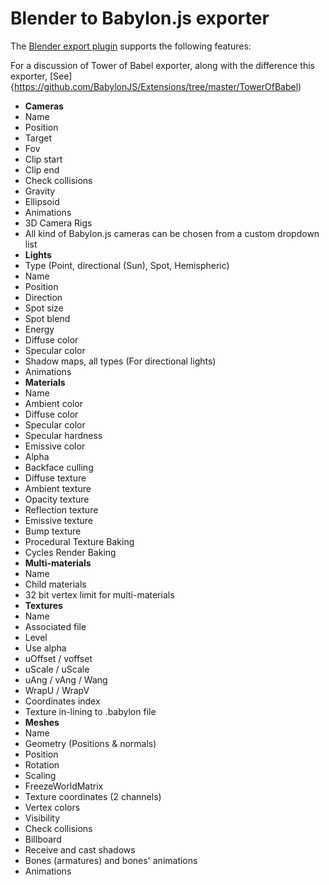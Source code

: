 Blender to Babylon.js exporter
==============================

The [Blender export plugin](http://blogs.msdn.com/b/eternalcoding/archive/2013/06/28/babylon-js-how-to-load-a-babylon-file-produced-with-blender.aspx) supports the following features:

For a discussion of Tower of Babel exporter, along with the difference this exporter, [See]{https://github.com/BabylonJS/Extensions/tree/master/TowerOfBabel)
* **Cameras**
 * Name
 * Position
 * Target
 * Fov
 * Clip start
 * Clip end
 * Check collisions
 * Gravity
 * Ellipsoid
 * Animations
 * 3D Camera Rigs
 * All kind of Babylon.js cameras can be chosen from a custom dropdown list
* **Lights**
 * Type (Point, directional (Sun), Spot, Hemispheric)
 * Name
 * Position
 * Direction
 * Spot size
 * Spot blend 
 * Energy
 * Diffuse color
 * Specular color
 * Shadow maps, all types (For directional lights)
 * Animations
* **Materials**
 * Name
 * Ambient color
 * Diffuse color
 * Specular color
 * Specular hardness
 * Emissive color
 * Alpha
 * Backface culling
 * Diffuse texture
 * Ambient texture
 * Opacity texture
 * Reflection texture
 * Emissive texture
 * Bump texture
 * Procedural Texture Baking
 * Cycles Render Baking
* **Multi-materials**
 * Name
 * Child materials
 * 32 bit vertex limit for multi-materials
* **Textures**
 * Name
 * Associated file
 * Level
 * Use alpha
 * uOffset / voffset
 * uScale / uScale
 * uAng / vAng / Wang
 * WrapU / WrapV
 * Coordinates index
 * Texture in-lining to .babylon file
* **Meshes**
 * Name
 * Geometry (Positions & normals)
 * Position
 * Rotation
 * Scaling
 * FreezeWorldMatrix
 * Texture coordinates (2 channels)
 * Vertex colors
 * Visibility
 * Check collisions
 * Billboard
 * Receive and cast shadows
 * Bones (armatures) and bones' animations
 * Animations





